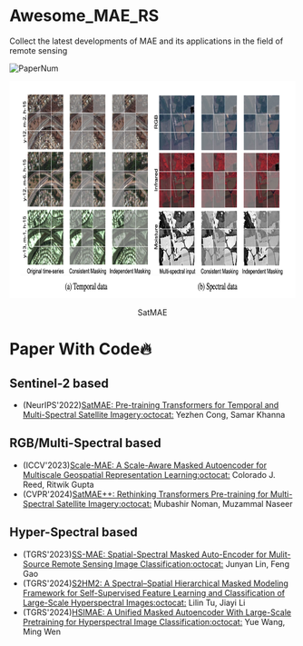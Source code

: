 # Awesome_MAE_RS

Collect the latest developments of MAE and its applications in the field of remote sensing

<img src="https://img.shields.io/badge/Number%20of%20Papers-6-FF6F00" alt="PaperNum"/>

<p align="center"> <img width = "700" height = "382" src="data.png" /> <p align="center">SatMAE</p>

# Paper With Code🔥

  ## Sentinel-2 based
  + (NeurIPS'2022)[SatMAE: Pre-training Transformers for Temporal and Multi-Spectral Satellite Imagery](https://arxiv.org/abs/2207.08051)[:octocat:](https://github.com/sustainlab-group/SatMAE) Yezhen Cong, Samar Khanna
  
  ## RGB/Multi-Spectral based
  + (ICCV'2023)[Scale-MAE: A Scale-Aware Masked Autoencoder for Multiscale Geospatial Representation Learning](https://arxiv.org/abs/2212.14532)[:octocat:](https://github.com/bair-climate-initiative/scale-mae?tab=readme-ov-file) Colorado J. Reed, Ritwik Gupta
  + (CVPR'2024)[SatMAE++: Rethinking Transformers Pre-training for Multi-Spectral Satellite Imagery](https://arxiv.org/abs/2403.05419)[:octocat:](https://github.com/techmn/satmae_pp) Mubashir Noman, Muzammal Naseer
  
  ## Hyper-Spectral based
  + (TGRS'2023)[SS-MAE: Spatial-Spectral Masked Auto-Encoder for Mulit-Source Remote Sensing Image Classification](https://ieeexplore.ieee.org/document/10314566)[:octocat:](https://github.com/summitgao/SS-MAE) Junyan Lin, Feng Gao
  + (TGRS'2024)[S2HM2: A Spectral–Spatial Hierarchical Masked Modeling Framework for Self-Supervised Feature Learning and Classification of Large-Scale Hyperspectral Images](https://ieeexplore.ieee.org/document/10508226)[:octocat:](https://github.com/tulilin/S2HM2) Lilin Tu, Jiayi Li
  + (TGRS'2024)[HSIMAE: A Unified Masked Autoencoder With Large-Scale Pretraining for Hyperspectral Image Classification](https://ieeexplore.ieee.org/document/10607879)[:octocat:](https://github.com/Ryan21wy/HSIMAE) Yue Wang, Ming Wen
